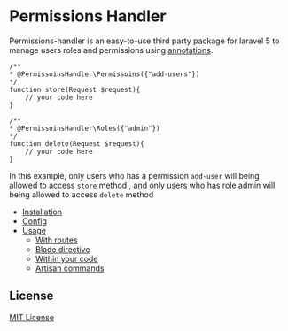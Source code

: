 # Permissions Handler
Permissions-handler is an easy-to-use third party package for laravel 5  to manage users roles and permissions using [annotations](https://github.com/doctrine/annotations).

```
/**
* @PermissoinsHandler\Permissoins({"add-users"})
*/
function store(Request $request){
    // your code here
}

/**
* @PermissoinsHandler\Roles({"admin"})
*/
function delete(Request $request){
    // your code here
}

```
In this example, only users who has a permission `add-user` will being allowed to access `store` method
, and only users who has role admin will being allowed to access `delete` method

* [Installation](https://github.com/mohamednagy/Permissions-Handler/wiki/installation)
* [Config](https://github.com/mohamednagy/Permissions-Handler/wiki/config)
* [Usage](https://github.com/mohamednagy/Permissions-Handler/wiki/usage)
    * [With routes](https://github.com/mohamednagy/Permissions-Handler/wiki/usage#with-routes)
    * [Blade directive](https://github.com/mohamednagy/Permissions-Handler/wiki/usage#blade-directives)
    * [Within your code](https://github.com/mohamednagy/Permissions-Handler/wiki/usage#within-your-code)
    * [Artisan commands](https://github.com/mohamednagy/Permissions-Handler/wiki/usage#artisan-commands)

## License

[MIT License](http://opensource.org/licenses/MIT)
